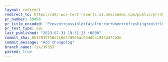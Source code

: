 ```yaml
---
layout: redirect
redirect_to: https://a8c-woo-test-reports.s3.amazonaws.com/public/pr/39498/api/index.html
pr_number: 39498
pr_title_encoded: "Prevent+possible+fatal+error+when+refreshing+edit+lock+for+orders"
pr_test_type: api
last_published: "2023-07-31 19:31:23 +0000"
commit_sha: 6b17839f50d218d57d506ac964dba19462474b2e
commit_message: "Add changelog"
branch_name: fix/39353
passed: true
---
```

